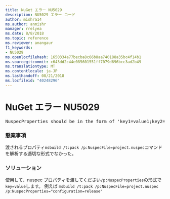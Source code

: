```yaml
---
title: NuGet エラー NU5029
description: NU5029 エラー コード
author: mishra14
ms.author: anmishr
manager: rrelyea
ms.date: 8/8/2018
ms.topic: reference
ms.reviewer: anangaur
f1_keywords:
- NU5029
ms.openlocfilehash: 1650334a77becba8c66b8aa740188a35bc4f14b1
ms.sourcegitcommit: c643dd2c44e085601551ff7079d696bcc3ad2b49
ms.translationtype: MT
ms.contentlocale: ja-JP
ms.lasthandoff: 08/21/2018
ms.locfileid: "40248296"
---
```

# <a name="nuget-error-nu5029"></a>NuGet エラー NU5029
<pre>NuspecProperties should be in the form of 'key1=value1;key2=value2'.</pre>

### <a name="issue"></a>懸案事項

渡されるプロパティ`msbuild /t:pack /p:NuspecFile=project.nuspec`コマンドを解析する適切な形式でなかった。


### <a name="solution"></a>ソリューション

使用して、nuspec プロパティを渡してください`/p:NuspecProperties`の形式で`key=value`します。 例えば `msbuild /t:pack /p:NuspecFile=project.nuspec /p:NuspecProperties="configuration=release"`

